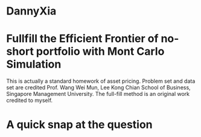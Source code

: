 # DannyXia
# Fullfill the Efficient Frontier of no-short portfolio with Mont Carlo Simulation 

This is actually a standard homework of asset pricing. Problem set and data set are credited Prof. Wang Wei Mun, Lee Kong Chian School of Business, Singapore Management University. The full-fill method is an original work credited to myself.

# A quick snap at the question

